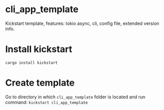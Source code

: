 # cli_app_template
Kickstart template, features: tokio async, cli, config file, extended version info.

# Install kickstart
`cargo install kickstart`

# Create template
Go to directory in which `cli_app_template` folder is located and run command: `kickstart cli_app_template`
